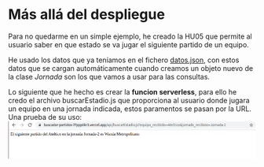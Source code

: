 # Más allá del despliegue
Para no quedarme en un simple ejemplo, he creado la HU05 que permite al usuario saber en que estado se va jugar el siguiente partido de un equipo.

He usado los datos que ya teníamos en el fichero [datos.json](https://github.com/antonioml97/BuscadorPartidos/blob/master/datos/datos.json), con estos datos que se cargan automáticamente cuando creamos un objeto nuevo de la clase *Jornada* son los que vamos a usar para las consultas.

Lo siguiente que he hecho es crear la **funcion serverless**, para ello he credo el archivo buscarEstadio.js que proporciona al usuario donde jugara un equipo en una jornada indicada, estos paramentos se pasan por la URL. Una prueba de su uso:
![Funcion-Serverless](./img/Funcion-Serverless.png)
